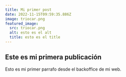 ```yaml
---
title: Mi primer post
date: 2022-11-15T09:59:35.886Z
image: triocar.png
featured_image:
  src: triocar.png
  alt: esto es el alt
  title: esto es el title
---
```

## Este es mi primera publicación

Esto es mi primer parrafo desde el backoffice de mi web.